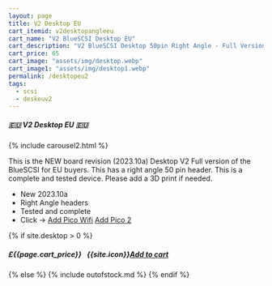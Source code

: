 ```yaml
---
layout: page
title: V2 Desktop EU
cart_itemid: v2desktopangleeu
cart_name: "V2 BlueSCSI Desktop EU"
cart_description: "V2 BlueSCSI Desktop 50pin Right Angle - Full Version"
cart_price: 65
cart_image: "assets/img/desktop.webp"
cart_image1: "assets/img/desktop1.webp"
permalink: /desktopeu2
tags: 
  - scsi
  - deskeuv2
---
```


##### 🇪🇺 V2 Desktop EU 🇪🇺

{% include carousel2.html %}

This is the NEW board revision (2023.10a) Desktop V2 Full version of the BlueSCSI for EU buyers. This has a right angle 50 pin header. This is a complete and tested device. Please add a 3D print if needed.

* New 2023.10a
* Right Angle headers
* Tested and complete
* Click &#8594; [Add Pico Wifi](/picowifi) [Add Pico 2](/pico2)

{% if site.desktop > 0 %}
##### £{{page.cart_price}} &nbsp; {{site.icon}}[Add to cart](/cart#{{page.cart_itemid}})
{% else %}
{% include outofstock.md %}
{% endif %}